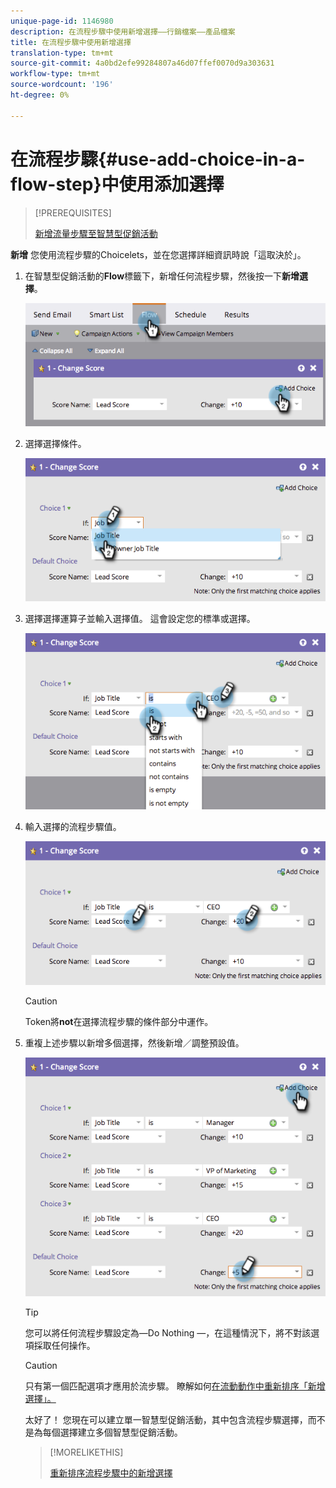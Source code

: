 ```yaml
---
unique-page-id: 1146980
description: 在流程步驟中使用新增選擇——行銷檔案——產品檔案
title: 在流程步驟中使用新增選擇
translation-type: tm+mt
source-git-commit: 4a0bd2efe99284807a46d07ffef0070d9a303631
workflow-type: tm+mt
source-wordcount: '196'
ht-degree: 0%

---
```



# 在流程步驟{#use-add-choice-in-a-flow-step}中使用添加選擇

>[!PREREQUISITES]
>
>[新增流量步驟至智慧型促銷活動](/help/marketo/product-docs/core-marketo-concepts/smart-campaigns/flow-actions/add-a-flow-step-to-a-smart-campaign.md)

**新增** 您使用流程步驟的Choicelets，並在您選擇詳細資訊時說「這取決於」。

1. 在智慧型促銷活動的&#x200B;**Flow**&#x200B;標籤下，新增任何流程步驟，然後按一下&#x200B;**新增選擇**。

   ![](assets/image2014-9-22-11-3a58-3a20.png)

1. 選擇選擇條件。

   ![](assets/image2014-9-22-11-3a58-3a50.png)

1. 選擇選擇運算子並輸入選擇值。 這會設定您的標準或選擇。

   ![](assets/image2014-9-22-11-3a58-3a54.png)

1. 輸入選擇的流程步驟值。

   ![](assets/image2014-9-22-11-3a58-3a57.png)

   >[!CAUTION]
   >
   >Token將&#x200B;**not**&#x200B;在選擇流程步驟的條件部分中運作。

1. 重複上述步驟以新增多個選擇，然後新增／調整預設值。

   ![](assets/image2014-9-22-11-3a58-3a59.png)

   >[!TIP]
   >
   >您可以將任何流程步驟設定為—Do Nothing —，在這種情況下，將不對該選項採取任何操作。

   >[!CAUTION]
   >
   >只有第一個匹配選項才應用於流步驟。 瞭解如何[在流動動作中重新排序「新增選擇」。](/help/marketo/product-docs/core-marketo-concepts/smart-campaigns/flow-actions/reorder-add-choice-in-a-flow-step.md)

   太好了！ 您現在可以建立單一智慧型促銷活動，其中包含流程步驟選擇，而不是為每個選擇建立多個智慧型促銷活動。

   >[!MORELIKETHIS]
   >
   >[重新排序流程步驟中的新增選擇](/help/marketo/product-docs/core-marketo-concepts/smart-campaigns/flow-actions/reorder-add-choice-in-a-flow-step.md)
